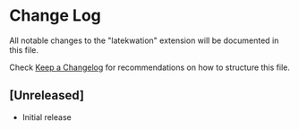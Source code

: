 # Change Log

All notable changes to the "latekwation" extension will be documented in this file.

Check [Keep a Changelog](http://keepachangelog.com/) for recommendations on how to structure this file.

## [Unreleased]

- Initial release